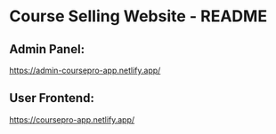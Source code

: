# Course Selling Website - README

## Admin Panel: 
https://admin-coursepro-app.netlify.app/

## User Frontend: 
https://coursepro-app.netlify.app/

